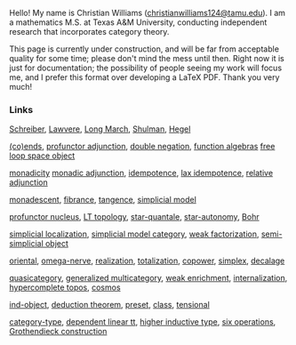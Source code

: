 Hello! My name is Christian Williams (christianwilliams124@tamu.edu). I am a mathematics M.S. at Texas A&M University, conducting independent research that incorporates category theory.

This page is currently under construction, and will be far from acceptable quality for some time; please don't mind the mess until then. Right now it is just for documentation; the possibility of people seeing my work will focus me, and I prefer this format over developing a LaTeX PDF. Thank you very much!

### Links ###
[Schreiber](https://dl.dropboxusercontent.com/u/12630719/dcct.pdf), 
[Lawvere](https://ncatlab.org/nlab/show/William+Lawvere#RelationToPhilosophy), 
[Long March](https://webusers.imj-prg.fr/~leila.schneps/grothendieckcircle/EsquisseFr.pdf), 
[Shulman](https://ncatlab.org/michaelshulman/show/HomePage), 
[Hegel](https://www.marxists.org/reference/archive/hegel/hl_index.htm)

[(co)ends](https://ncatlab.org/nlab/show/end#examples), 
[profunctor adjunction](https://ncatlab.org/nlab/show/profunctor#comparing_fibrations_and_cofibrations), 
[double negation](https://ncatlab.org/nlab/show/dependent+linear+type+theory#FundamentalClasses), 
[function algebras](https://ncatlab.org/nlab/show/function+algebras+on+infinity-stacks)
[free loop space object](https://ncatlab.org/nlab/show/free+loop+space+object)

[monadicity](https://ncatlab.org/nlab/show/monadicity+theorem)
[monadic adjunction](https://ncatlab.org/nlab/show/monadic+adjunction), 
[idempotence](https://ncatlab.org/nlab/show/idempotent+adjunction), 
[lax idempotence](https://ncatlab.org/nlab/show/lax-idempotent+2-adjunction), 
[relative adjunction](https://ncatlab.org/nlab/show/relative+adjoint+functor)

[monadescent](https://ncatlab.org/nlab/show/monadic+descent#ForCodomainFibs), 
[fibrance](https://ncatlab.org/nlab/show/category+of+fibrant+objects), 
[tangence](https://ncatlab.org/nlab/show/tangent+%28infinity%2C1%29-category), 
[simplicial model](https://ncatlab.org/nlab/show/model+structure+on+cosimplicial+simplicial+sets)

[profunctor nucleus](https://ncatlab.org/nlab/show/nucleus+of+a+profunctor), 
[LT topology](https://ncatlab.org/nlab/show/Lawvere-Tierney+topology), 
[star-quantale](https://ncatlab.org/nlab/show/quantale#quantales), 
[star-autonomy](https://ncatlab.org/nlab/show/quantale#quantales), 
[Bohr](https://ncatlab.org/nlab/show/Bohr+topos)

[simplicial localization](https://ncatlab.org/nlab/show/simplicial+localization), 
[simplicial model category](https://ncatlab.org/nlab/show/simplicial+model+category), 
[weak factorization](https://ncatlab.org/nlab/show/weak+factorization+system), 
[semi-simplicial object](https://ncatlab.org/nlab/show/semi-simplicial+object)

[oriental](https://ncatlab.org/nlab/show/oriental), 
[omega-nerve](https://ncatlab.org/nlab/show/omega-nerve), 
[realization](https://ncatlab.org/nlab/show/geometric+realization+of+simplicial+topological+spaces), 
[totalization](https://ncatlab.org/nlab/show/totalization), 
[copower](https://ncatlab.org/nlab/show/%28%E2%88%9E%2C1%29-limit), 
[simplex](https://ncatlab.org/nlab/show/simplex), 
[decalage](https://ncatlab.org/nlab/show/decalage#DecalageComonad)

[quasicategory](https://ncatlab.org/nlab/show/quasi-category), 
[generalized multicategory](https://ncatlab.org/nlab/show/generalized+multicategory), 
[weak enrichment](https://ncatlab.org/nlab/show/weak+enrichment), 
[internalization](https://ncatlab.org/nlab/show/internalization), 
[hypercomplete topos](https://ncatlab.org/nlab/show/hypercomplete+%28infinity%2C1%29-topos), 
[cosmos](https://ncatlab.org/nlab/show/cosmos#streets_second_definition)

[ind-object](https://ncatlab.org/nlab/show/ind-object), 
[deduction theorem](https://ncatlab.org/nlab/show/deduction+theorem), 
[preset](https://ncatlab.org/nlab/show/preset), 
[class](https://ncatlab.org/nlab/show/proper+class), 
[tensional](https://ncatlab.org/nlab/show/type+theory#ExtensionalIntensional)

[category-type](https://ncatlab.org/nlab/show/relation+between+type+theory+and+category+theory), 
[dependent linear tt](https://ncatlab.org/nlab/show/dependent+linear+type+theory), 
[higher inductive type](https://ncatlab.org/nlab/show/higher+inductive+type), 
[six operations](https://ncatlab.org/nlab/show/six+operations), 
[Grothendieck construction](https://ncatlab.org/nlab/show/Grothendieck+construction)

